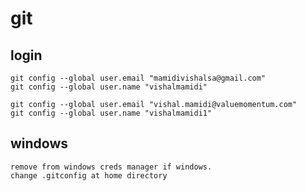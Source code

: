 # git

## login

```
git config --global user.email "mamidivishalsa@gmail.com"
git config --global user.name "vishalmamidi"
```

```
git config --global user.email "vishal.mamidi@valuemomentum.com"
git config --global user.name "vishalmamidi1"
```


## windows
```
remove from windows creds manager if windows.
change .gitconfig at home directory
```
